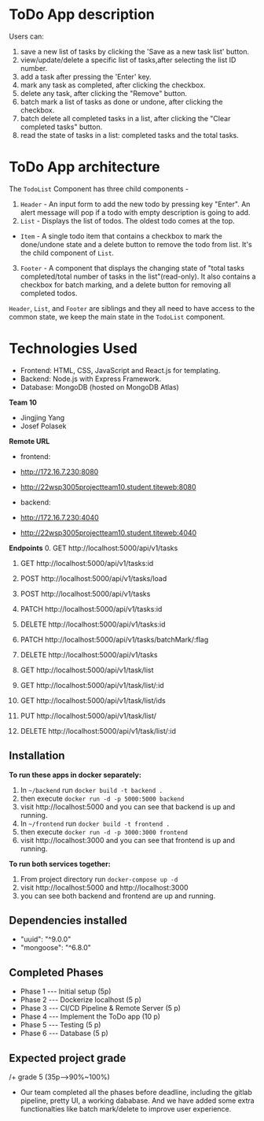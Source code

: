 # ToDo App description
Users can:
1. save a new list of tasks by clicking the 'Save as a new task list' button.
2. view/update/delete a specific list of tasks,after selecting the list ID number.
3. add a task after pressing the 'Enter' key.
4. mark any task as completed, after clicking the checkbox.
5. delete any task, after clicking the "Remove" button.
6. batch mark a list of tasks as done or undone, after clicking the checkbox.
7. batch delete all completed tasks in a list, after clicking the "Clear completed tasks" button.
8. read the state of tasks in a list: completed tasks and the total tasks.


# ToDo App architecture
The `TodoList` Component has three child components -
1. `Header` - An input form to add the new todo by pressing key "Enter". An alert message will pop if a todo with empty description is going to add.
2. `List` - Displays the list of todos. The oldest todo comes at the top.
- `Item` - A single todo item that contains a checkbox to mark the done/undone state and a delete button to remove the todo from list. It's the child component of `List`.
3. `Footer` - A component that displays the changing state of "total tasks completed/total number of tasks in the list"(read-only). It also contains a checkbox for batch marking, and a delete button for removing all completed todos.

`Header`, `List`, and `Footer` are siblings and they all need to have access to the common state, we keep the main state in the `TodoList` component.


# Technologies Used
- Frontend: HTML, CSS, JavaScript and React.js for templating.
- Backend: Node.js with Express Framework.
- Database: MongoDB (hosted on MongoDB Atlas)

**Team 10** 
- Jingjing Yang
- Josef Polasek

**Remote URL**
- frontend: 
- http://172.16.7.230:8080
- http://22wsp3005projectteam10.student.titeweb:8080

- backend: 
- http://172.16.7.230:4040
- http://22wsp3005projectteam10.student.titeweb:4040


**Endpoints**
0. GET http://localhost:5000/api/v1/tasks
1. GET http://localhost:5000/api/v1/tasks:id
2. POST http://localhost:5000/api/v1/tasks/load
3. POST http://localhost:5000/api/v1/tasks
4. PATCH http://localhost:5000/api/v1/tasks:id
5. DELETE http://localhost:5000/api/v1/tasks:id
6. PATCH http://localhost:5000/api/v1/tasks/batchMark/:flag
7. DELETE http://localhost:5000/api/v1/tasks

0. GET http://localhost:5000/api/v1/task/list
1. GET http://localhost:5000/api/v1/task/list/:id
3. GET http://localhost:5000/api/v1/task/list/ids
4. PUT http://localhost:5000/api/v1/task/list/
5. DELETE http://localhost:5000/api/v1/task/list/:id

## Installation
**To run these apps in docker separately:**
1. In `~/backend` run `docker build -t backend .`
2. then execute `docker run -d -p 5000:5000 backend`
3. visit http://localhost:5000 and you can see that backend is up and running.  
4. In `~/frontend` run `docker build -t frontend .`
5. then execute `docker run -d -p 3000:3000 frontend`
6. visit http://localhost:3000 and you can see that frontend is up and running.

**To run both services together:**
1. From project directory run `docker-compose up -d`
2. visit http://localhost:5000 and http://localhost:3000 
3. you can see both backend and frontend are up and running.

## Dependencies installed
- "uuid": "^9.0.0"
- "mongoose": "^6.8.0"

## Completed Phases
- Phase 1 --- Initial setup (5p)
- Phase 2 --- Dockerize localhost (5 p)
- Phase 3 --- CI/CD Pipeline & Remote Server (5 p)
- Phase 4 --- Implement the ToDo app (10 p)
- Phase 5 --- Testing (5 p)
- Phase 6 --- Database (5 p)

## Expected project grade
/+ grade 5 (35p-->90%~100%)
- Our team completed all the phases before deadline, including the gitlab pipeline, pretty UI, a working dababase. And we have added some extra functionalties like batch mark/delete to improve user experience.

